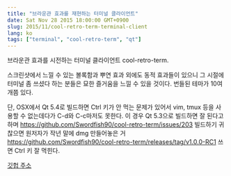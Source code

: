 ```yaml
---
title: "브라운관 효과를 재현하는 터미널 클라이언트"
date: Sat Nov 28 2015 18:00:00 GMT+0900
slug: 2015/11/cool-retro-term-terminal-client
lang: ko
tags: ["terminal", "cool-retro-term", "qt"]
---
```


브라운관 효과를 시전하는 터미널 클라이언트 cool-retro-term.

스크린샷에서 느낄 수 있는 볼록함과 뿌연 효과 외에도 동적 효과들이 있으니 그 시절에 터미널 좀 쓰셨다 하는 분들은 묘한 즐거움을 느낄 수 있을 것이다. 번들된 테마가 10여 개쯤 있다.

단, OSX에서 Qt 5.4로 빌드하면 Ctrl 키가 안 먹는 문제가 있어서 vim, tmux 등을 사용할 수 없는데다가 C-d와 C-c마저도 못한다. 이 경우 Qt 5.3으로 빌드하면 잘 된다고 하며 https://github.com/Swordfish90/cool-retro-term/issues/203 빌드하기 귀찮으면 원저자가 작년 말에 dmg 만들어놓은 거 https://github.com/Swordfish90/cool-retro-term/releases/tag/v1.0.0-RC1 쓰면 Ctrl 키 잘 먹힌다.

[깃헙 주소](https://github.com/Swordfish90/cool-retro-term)
